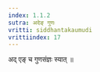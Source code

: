```yaml
---
index: 1.1.2
sutra: अदेङ् गुणः
vritti: siddhantakaumudi
vrittiindex: 17
---
```


अद् एङ् च गुणसंज्ञः स्यात् ॥

